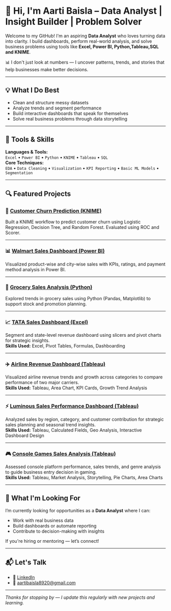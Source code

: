 # 👋 Hi, I'm Aarti Baisla – Data Analyst | Insight Builder | Problem Solver

Welcome to my GitHub! I'm an aspiring **Data Analyst** who loves turning data into clarity. I build dashboards, perform real-world analysis, and solve business problems using tools like **Excel, Power BI, Python,Tableau,SQL and KNIME**.

📊 I don't just look at numbers — I uncover patterns, trends, and stories that help businesses make better decisions.

---

## 💡 What I Do Best

- Clean and structure messy datasets
- Analyze trends and segment performance
- Build interactive dashboards that speak for themselves
- Solve real business problems through data storytelling

---

## 🧰 Tools & Skills

**Languages & Tools:**  
`Excel` • `Power BI` • `Python` • `KNIME` • `Tableau` • `SQL `  
**Core Techniques:**  
`EDA` • `Data Cleaning` • `Visualization` • `KPI Reporting` • `Basic ML Models` • `Segmentation`

---

## 🔍 Featured Projects

### 🧮 [Customer Churn Prediction (KNIME)](https://github.com/AartiBaisla02/Data-analytics-portfolio/tree/main/customer-churn-knime)  
Built a KNIME workflow to predict customer churn using Logistic Regression, Decision Tree, and Random Forest. Evaluated using ROC and Scorer.

---

### 📊 [Walmart Sales Dashboard (Power BI)](https://github.com/AartiBaisla02/Data-analytics-portfolio/tree/main/Walmart%20Sales%20Dashboard)  
Visualized product-wise and city-wise sales with KPIs, ratings, and payment method analysis in Power BI.

---

### 🛒 [Grocery Sales Analysis (Python)](https://github.com/AartiBaisla02/Data-analytics-portfolio/tree/main/Grocery%20sales%20prediction)  
Explored trends in grocery sales using Python (Pandas, Matplotlib) to support stock and promotion planning.

---

### 📈 [TATA Sales Dashboard (Excel)](https://github.com/AartiBaisla02/Data-analytics-portfolio/tree/main/TATA%20Sales%20Dashboard%20(Excel))  
Segment and state-level revenue dashboard using slicers and pivot charts for strategic insights.  
**Skills Used:** Excel, Pivot Tables, Formulas, Dashboarding

---

### ✈️ [Airline Revenue Dashboard (Tableau)](https://github.com/AartiBaisla02/Data-analytics-portfolio/tree/main/airline-revenue-dashboard-tableau)  
Visualized airline revenue trends and growth across categories to compare performance of two major carriers.  
**Skills Used:** Tableau, Area Chart, KPI Cards, Growth Trend Analysis

---

### ⚡ [Luminous Sales Performance Dashboard (Tableau)](https://github.com/AartiBaisla02/Data-analytics-portfolio/tree/main/Luminous-sales-performance-dashboard)  
Analyzed sales by region, category, and customer contribution for strategic sales planning and seasonal trend insights.  
**Skills Used:** Tableau, Calculated Fields, Geo Analysis, Interactive Dashboard Design

---

### 🎮 [Console Games Sales Analysis (Tableau)](https://github.com/AartiBaisla02/Data-analytics-portfolio/tree/main/Console%20Games%20Sales%20Analysis%20Dashboard)  
Assessed console platform performance, sales trends, and genre analysis to guide business entry decision in gaming.  
**Skills Used:** Tableau, Market Analysis, Storytelling, Pie Charts, Area Charts

---
## 🎯 What I'm Looking For

I’m currently looking for opportunities as a **Data Analyst** where I can:
- Work with real business data
- Build dashboards or automate reporting
- Contribute to decision-making with insights

If you're hiring or mentoring — let’s connect!

---

## 📬 Let's Talk

- 💼 [LinkedIn](https://www.linkedin.com/in/aarti-baisla-b359071a7)  
- 📧 [aartibaisla8920@gmail.com](mailto:aartibaisla8920@gmail.com)  

---

*Thanks for stopping by — I update this regularly with new projects and learning.*
